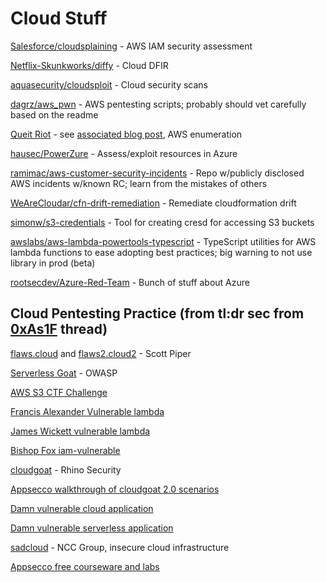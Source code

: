 # Cloud Stuff

[Salesforce/cloudsplaining](https://github.com/salesforce/cloudsplaining) - AWS IAM security assessment

[Netflix-Skunkworks/diffy](https://github.com/Netflix-Skunkworks/diffy) - Cloud DFIR

[aquasecurity/cloudsploit](https://github.com/aquasecurity/cloudsploit) - Cloud security scans

[dagrz/aws_pwn](https://github.com/dagrz/aws_pwn) - AWS pentesting scripts; probably should vet carefully based on the readme

[Queit Riot](https://github.com/righteousgambit/quiet-riot) - see [associated blog post](https://blog.traingrc.com/introducing-quiet-riot-c595cfa629e), AWS enumeration

[hausec/PowerZure](https://github.com/hausec/PowerZure) - Assess/exploit resources in Azure

[ramimac/aws-customer-security-incidents](https://github.com/ramimac/aws-customer-security-incidents) - Repo w/publicly disclosed AWS incidents w/known RC; learn from the mistakes of others

[WeAreCloudar/cfn-drift-remediation](https://github.com/WeAreCloudar/cfn-drift-remediation) - Remediate cloudformation drift

[simonw/s3-credentials](https://github.com/simonw/s3-credentials) - Tool for creating cresd for accessing S3 buckets

[awslabs/aws-lambda-powertools-typescript](https://github.com/awslabs/aws-lambda-powertools-typescript) - TypeScript utilities for AWS lambda functions to ease adopting best practices; big warning to not use library in prod (beta)

[rootsecdev/Azure-Red-Team](https://github.com/rootsecdev/Azure-Red-Team) - Bunch of stuff about Azure

## Cloud Pentesting Practice (from tl:dr sec from [0xAs1F](https://twitter.com/0xAs1F/status/1480605815039877130) thread)
[flaws.cloud](http://flaws.cloud/) and [flaws2.cloud2](http://flaws2.cloud/) - Scott Piper

[Serverless Goat](https://github.com/OWASP/Serverless-Goat#:~:text=ServerlessGoat%20is%20a%20simple%20AWS%20Lambda%20application%2C%20which,for%20deployment%20through%20the%20AWS%20Serverless%20Application%20Repository.) - OWASP

[AWS S3 CTF Challenge](https://n0j.github.io/2017/10/02/aws-s3-ctf.html)

[Francis Alexander Vulnerable lambda](https://github.com/torque59/AWS-Vulnerable-Lambda)

[James Wickett vulnerable lambda](https://github.com/wickett/lambhack)

[Bishop Fox iam-vulnerable](https://github.com/BishopFox/iam-vulnerable)

[cloudgoat](https://github.com/RhinoSecurityLabs/cloudgoat) - Rhino Security

[Appsecco walkthrough of cloudgoat 2.0 scenarios](https://github.com/appsecco/attacking-cloudgoat2)

[Damn vulnerable cloud application](https://github.com/m6a-UdS/dvca)

[Damn vulnerable serverless application](https://github.com/OWASP/DVSA)

[sadcloud](https://github.com/nccgroup/sadcloud) - NCC Group, insecure cloud infrastructure

[Appsecco free courseware and labs](https://github.com/appsecco/breaking-and-pwning-apps-and-servers-aws-azure-training)
